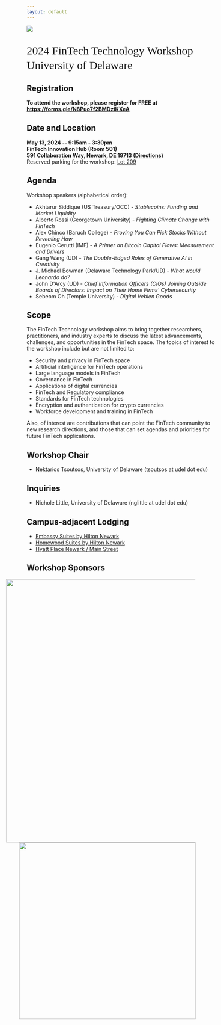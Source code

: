 ```yaml
---
layout: default
---
```


<!-- <br /> -->

![](https://lerner.udel.edu/wp-content/uploads/blog_Campus_Buildings-FinTech_Exterior_Dusk-030823-054-1.jpg)


<p style="font-family: Arvo, Monaco, serif;
  line-height:1.3;
	font-weight: normal;font-size: 30px;">2024 FinTech Technology Workshop <br /> University of Delaware</p>

## Registration
<p> <strong> To attend the workshop, please register for FREE at <a href="https://forms.gle/N8Puo7f2BMDziKXeA"> <strong> https://forms.gle/N8Puo7f2BMDziKXeA </strong> </a> </strong> </p>

## Date and Location
<p> <strong>  May 13, 2024 -- 9:15am - 3:30pm <br /> FinTech Innovation Hub (Room 501) <br /> 591 Collaboration Way, Newark, DE 19713  <a href="https://maps.app.goo.gl/AAxz1gJSzayq3TEr8"> (Directions) </a> </strong> <br />
Reserved parking for the workshop: <a href="https://maps.app.goo.gl/UPbzZL4ZzjnuJHZh7"> Lot 209 </a> </p>

## Agenda
Workshop speakers (alphabetical order):

* Akhtarur Siddique (US Treasury/OCC) - *Stablecoins: Funding and Market Liquidity*
* Alberto Rossi (Georgetown University) - *Fighting Climate Change with FinTech*
* Alex Chinco (Baruch College) - *Proving You Can Pick Stocks Without Revealing How*
* Eugenio Cerutti (IMF) - *A Primer on Bitcoin Capital Flows: Measurement and Drivers*
* Gang Wang (UD) - *The Double-Edged Roles of Generative AI in Creativity*
* J. Michael Bowman (Delaware Technology Park/UD) - *What would Leonardo do?*
* John D'Arcy (UD) - *Chief Information Officers (CIOs) Joining Outside Boards of Directors: Impact on Their Home Firms' Cybersecurity*
* Sebeom Oh (Temple University) - *Digital Veblen Goods*

<!-- <p> <strong> The agenda for the 2024 workshop <strong> will be added here.  </strong> </strong> </p> -->

## Scope

The FinTech Technology workshop aims to bring together researchers, practitioners, and industry experts to discuss the latest advancements, challenges, and opportunities in the FinTech space. The topics of interest to the workshop include but are not limited to:

* Security and privacy in FinTech space
* Artificial intelligence for FinTech operations
* Large language models in FinTech
* Governance in FinTech
* Applications of digital currencies
* FinTech and Regulatory compliance
* Standards for FinTech technologies
* Encryption and authentication for crypto currencies
* Workforce development and training in FinTech

Also, of interest are contributions that can point the FinTech community to new research directions, and those that can set agendas and priorities for future FinTech applications.

## Workshop Chair
* Nektarios Tsoutsos, University of Delaware (tsoutsos at udel dot edu)

## Inquiries
* Nichole Little, University of Delaware (nglittle at udel dot edu)

## Campus-adjacent Lodging
* [Embassy Suites by Hilton Newark](https://www.hilton.com/en/hotels/newdees-embassy-suites-newark-wilmington-south/)
* [Homewood Suites by Hilton Newark](https://www.hilton.com/en/hotels/newhwhw-homewood-suites-newark-wilmington-south-area/)
* [Hyatt Place Newark / Main Street](https://www.hyatt.com/en-US/hotel/delaware/hyatt-place-newark-main-street/ilgzn)

## Workshop Sponsors

<img src="https://ccap.udel.edu/files/2020/02/2021-CCAP-UDMonogram-lockups_blue-horizontal.png" width="700" style="margin-left: -55px;"/>

<img src="https://my.lerner.udel.edu/wp-content/uploads/UD-Monogram_Lerner_blue-hor_RGB-01.png" width="470" style="margin-left: -20px;" />
